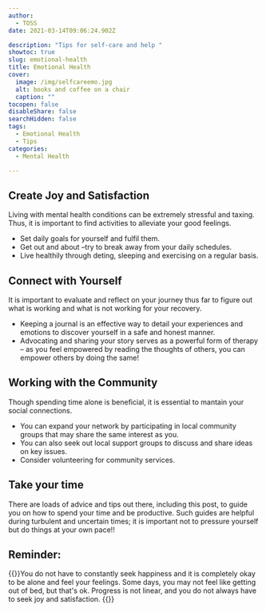 ```yaml
---
author:
  - TOSS
date: 2021-03-14T09:06:24.902Z

description: "Tips for self-care and help "
showtoc: true
slug: emotional-health
title: Emotional Health
cover:
  image: /img/selfcareemo.jpg
  alt: books and coffee on a chair
  caption: ""
tocopen: false
disableShare: false
searchHidden: false
tags:
  - Emotional Health
  - Tips
categories:
  - Mental Health

---
```

## Create Joy and Satisfaction

Living with mental health conditions can be extremely stressful and taxing. Thus, it is important to find activities to alleviate your good feelings.

* Set daily goals for yourself and fulfil them.
* Get out and about –try to break away from your daily schedules.
* Live healthily through deting, sleeping and exercising on a regular basis.

## Connect with Yourself

It is important to evaluate and reflect on your journey thus far to figure out what is working and what is not working for your recovery.

* Keeping a journal is an effective way to detail your experiences and emotions to discover yourself in a safe and honest manner.
* Advocating and sharing your story serves as a powerful form of therapy – as you feel empowered by reading the thoughts of others, you can empower others by doing the same!

## Working with the Community

Though spending time alone is beneficial, it is essential to mantain your social connections.

* You can expand your network by participating in local community groups that may share the same interest as you.
* You can also seek out local support groups to discuss and share ideas on key issues.
* Consider volunteering for community services.

## Take your time

There are loads of advice and tips out there, including this post, to guide you on how to spend your time and be productive. Such guides are helpful during turbulent and uncertain times; it is important not to pressure yourself but do things at your own pace!!

## Reminder:

{{<callout>}}You do not have to constantly seek happiness and it is completely okay to be alone and feel your feelings. Some days, you may not feel like getting out of bed, but that's ok. Progress is not linear, and you do not always have to seek joy and satisfaction. {{</callout>}}
